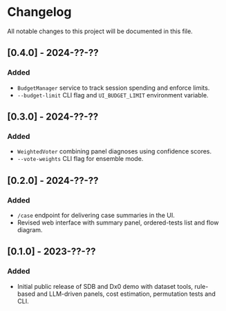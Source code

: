 # Changelog

All notable changes to this project will be documented in this file.

## [0.4.0] - 2024-??-??
### Added
- `BudgetManager` service to track session spending and enforce limits.
- `--budget-limit` CLI flag and `UI_BUDGET_LIMIT` environment variable.

## [0.3.0] - 2024-??-??
### Added
- `WeightedVoter` combining panel diagnoses using confidence scores.
- `--vote-weights` CLI flag for ensemble mode.

## [0.2.0] - 2024-??-??
### Added
- `/case` endpoint for delivering case summaries in the UI.
- Revised web interface with summary panel, ordered-tests list and flow diagram.

## [0.1.0] - 2023-??-??
### Added
- Initial public release of SDB and Dx0 demo with dataset tools, rule-based and LLM-driven panels, cost estimation, permutation tests and CLI.
